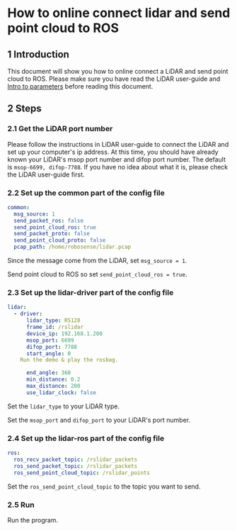# How to online connect lidar and send point cloud to ROS

## 1 Introduction

This document will show you how to online connect a LiDAR and send point cloud to ROS. Please make sure you have read the LiDAR user-guide and [Intro to parameters](../intro/parameter_intro.md) before reading this document.

## 2 Steps

### 2.1 Get the LiDAR port number

Please follow the instructions in LiDAR user-guide to connect the LiDAR and set up your computer's ip address. At this time, you should have already known your LiDAR's msop port number and difop port number. The default is ```msop-6699, difop-7788```. If you have no idea about what it is, please check the LiDAR user-guide first.

### 2.2 Set up the common part of the config file

```yaml
common:
  msg_source: 1                                       
  send_packet_ros: false                                
  send_point_cloud_ros: true                            
  send_packet_proto: false                              
  send_point_cloud_proto: false                         
  pcap_path: /home/robosense/lidar.pcap     
```

Since the message come from the LiDAR, set ```msg_source = 1```. 

Send point cloud to ROS so set ```send_point_cloud_ros = true```.

### 2.3 Set up the lidar-driver part of the config file

```yaml
lidar:
  - driver:
      lidar_type: RS128            
      frame_id: /rslidar           
      device_ip: 192.168.1.200     
      msop_port: 6699             
      difop_port: 7788           
      start_angle: 0               
	Run the demo & play the rosbag.

      end_angle: 360              
      min_distance: 0.2            
      max_distance: 200           
      use_lidar_clock: false    
```

Set the ```lidar_type```  to your LiDAR type.

Set the ```msop_port``` and ```difop_port```  to your LiDAR's port number. 

### 2.4 Set up the lidar-ros part of the config file

```yaml
ros:
  ros_recv_packet_topic: /rslidar_packets    
  ros_send_packet_topic: /rslidar_packets   
  ros_send_point_cloud_topic: /rslidar_points      
```

Set the ```ros_send_point_cloud_topic```  to the topic you want to send. 

### 2.5 Run

Run the program. 





 
